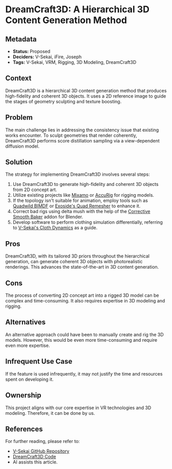 # DreamCraft3D: A Hierarchical 3D Content Generation Method

## Metadata

- **Status:** Proposed
- **Deciders:** V-Sekai, iFire, Joseph
- **Tags:** V-Sekai, VRM, Rigging, 3D Modeling, DreamCraft3D

## Context

DreamCraft3D is a hierarchical 3D content generation method that produces high-fidelity and coherent 3D objects. It uses a 2D reference image to guide the stages of geometry sculpting and texture boosting.

## Problem

The main challenge lies in addressing the consistency issue that existing works encounter. To sculpt geometries that render coherently, DreamCraft3D performs score distillation sampling via a view-dependent diffusion model.

## Solution

The strategy for implementing DreamCraft3D involves several steps:

1. Use DreamCraft3D to generate high-fidelity and coherent 3D objects from 2D concept art.
2. Utilize existing projects like [Mixamo](https://www.mixamo.com/) or [AccuRig](https://actorcore.reallusion.com/auto-rig) for rigging models.
3. If the topology isn't suitable for animation, employ tools such as [Quadwild BIMDF](https://github.com/cgg-bern/quadwild-bimdf) or [Exoside's Quad Remesher](https://exoside.com/quadremesher/) to enhance it.
4. Correct bad rigs using delta mush with the help of the [Corrective Smooth Baker](https://github.com/V-Sekai/V-Sekai.blender-game-tools/tree/main/addons/corrective_smooth_baker) addon for Blender.
5. Develop software to perform clothing simulation differentially, referring to [V-Sekai's Cloth Dynamics](https://github.com/V-Sekai/V-Sekai.cloth-dynamics) as a guide.

## Pros

DreamCraft3D, with its tailored 3D priors throughout the hierarchical generation, can generate coherent 3D objects with photorealistic renderings. This advances the state-of-the-art in 3D content generation.

## Cons

The process of converting 2D concept art into a rigged 3D model can be complex and time-consuming. It also requires expertise in 3D modeling and rigging.

## Alternatives

An alternative approach could have been to manually create and rig the 3D models. However, this would be even more time-consuming and require even more expertise.

## Infrequent Use Case

If the feature is used infrequently, it may not justify the time and resources spent on developing it.

## Ownership

This project aligns with our core expertise in VR technologies and 3D modeling. Therefore, it can be done by us.

## References

For further reading, please refer to:

- [V-Sekai GitHub Repository](https://github.com/v-sekai/)
- [DreamCraft3D Code](https://github.com/deepseek-ai/DreamCraft3D)
- AI assists this article.
